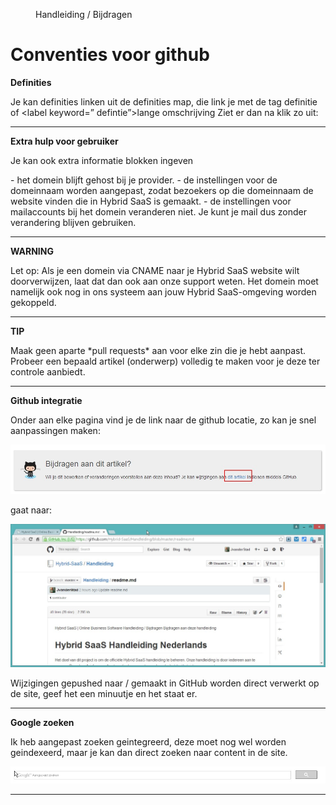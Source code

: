 <properties>
	<page>
		<title>Hybrid SaaS | Online Business Software</title>
	</page>
	<menu>
		<position>Handleiding / Bijdragen</position>
		<title>Conventies-oud</title>
	</menu>
</properties>

Conventies voor github
================================


**Definities**

Je kan definities linken uit de definities map, die link je met de tag <label>definitie</label> of <label keyword=” defintie”>lange omschrijving</label>
Ziet er dan na klik zo uit:

------------

**Extra hulp voor gebruiker**

Je kan ook extra informatie blokken ingeven

<div class="info">
- het domein blijft gehost bij je provider.
- de instellingen voor de domeinnaam worden aangepast, zodat bezoekers op die domeinnaam de website vinden die in Hybrid SaaS is gemaakt.
- de instellingen voor mailaccounts bij het domein veranderen niet. Je kunt je mail dus zonder verandering blijven gebruiken.
</div>

---------------

**WARNING**

<div class="warning">
Let op:
Als je een domein via CNAME naar je Hybrid SaaS website wilt doorverwijzen, laat dat dan ook aan onze support weten. Het domein moet namelijk ook nog in ons systeem aan jouw Hybrid SaaS-omgeving worden gekoppeld.
</div>

--------------

**TIP**

<div class="tip">
Maak geen aparte *pull requests* aan voor elke zin die je hebt aanpast. Probeer een bepaald artikel (onderwerp) volledig te maken voor je deze ter controle aanbiedt. 
</div>

---------------


**Github integratie**

Onder aan elke pagina vind je de link naar de github locatie, zo kan je snel aanpassingen maken:

![](images/feedback-github.jpg) 


gaat naar:

![](images/feedback-1.jpg) 

Wijzigingen gepushed naar / gemaakt in GitHub worden direct verwerkt op de site, geef het een minuutje en het staat er.

-----


**Google zoeken**

Ik heb aangepast zoeken geintegreerd, deze moet nog wel worden geindexeerd, maar je kan dan direct zoeken naar content in de site.

![](images/google-search.jpg) 

-----